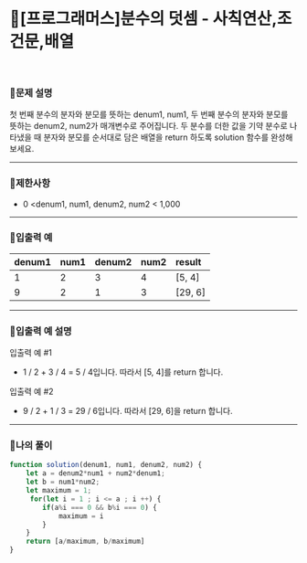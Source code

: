 # 🦄[프로그래머스]분수의 덧셈 - 사칙연산,조건문,배열
<br/>

### 🧡문제 설명
첫 번째 분수의 분자와 분모를 뜻하는 denum1, num1, 두 번째 분수의 분자와 분모를 뜻하는 denum2, num2가 매개변수로 주어집니다. 두 분수를 더한 값을 기약 분수로 나타냈을 때 분자와 분모를 순서대로 담은 배열을 return 하도록 solution 함수를 완성해보세요.
***
### 💛제한사항
- 0 <denum1, num1, denum2, num2 < 1,000
***
### 💚입출력 예
| denum1 | num1 | denum2 | num2 | result |
|:---------|:---------|:---------|:--------|:----------|
| 1| 2 | 3 | 4 | [5, 4] |
| 9| 2 | 1 | 3 | [29, 6] |
***
### 💙입출력 예 설명
입출력 예 #1
- 1 / 2 + 3 / 4 = 5 / 4입니다. 따라서 [5, 4]를 return 합니다.

입출력 예 #2
- 9 / 2 + 1 / 3 = 29 / 6입니다. 따라서 [29, 6]을 return 합니다.
***
### 💜나의 풀이
```javascript
function solution(denum1, num1, denum2, num2) {
    let a = denum2*num1 + num2*denum1;
    let b = num1*num2;
    let maximum = 1;
     for(let i = 1 ; i <= a ; i ++) {
        if(a%i === 0 && b%i === 0) {
            maximum = i
        }
    }
    return [a/maximum, b/maximum]
}

```